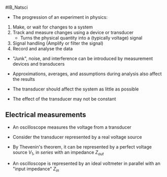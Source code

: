 #IB_Natsci 

- The progression of an experiment in physics:
1. Make, or wait for changes to a system
2. Track and measure changes using a device or transducer
	- Turns the physical quantity into a (typically voltage) signal
3. Signal handling (Amplify or filter the signal)
4. Record and analyse the data

- "Junk", noise, and interference can be introduced by measurement devices and transducers
- Approximations, averages, and assumptions during analysis also affect the results

- The transducer should affect the system as little as possible
- The effect of the transducer may not be constant

## Electrical measurements
- An oscilloscope measures the voltage from a transducer

- Consider the transducer represented by a real voltage source
- By Thevenin's theorem, it can be represented by a perfect voltage source $V_1$, in _series_ with an impedance $Z_{out}$

- An oscilloscope is represented by an ideal voltmeter in parallel with an "input impedance" $Z_{in}$